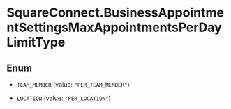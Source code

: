 # SquareConnect.BusinessAppointmentSettingsMaxAppointmentsPerDayLimitType

## Enum


* `TEAM_MEMBER` (value: `"PER_TEAM_MEMBER"`)

* `LOCATION` (value: `"PER_LOCATION"`)


